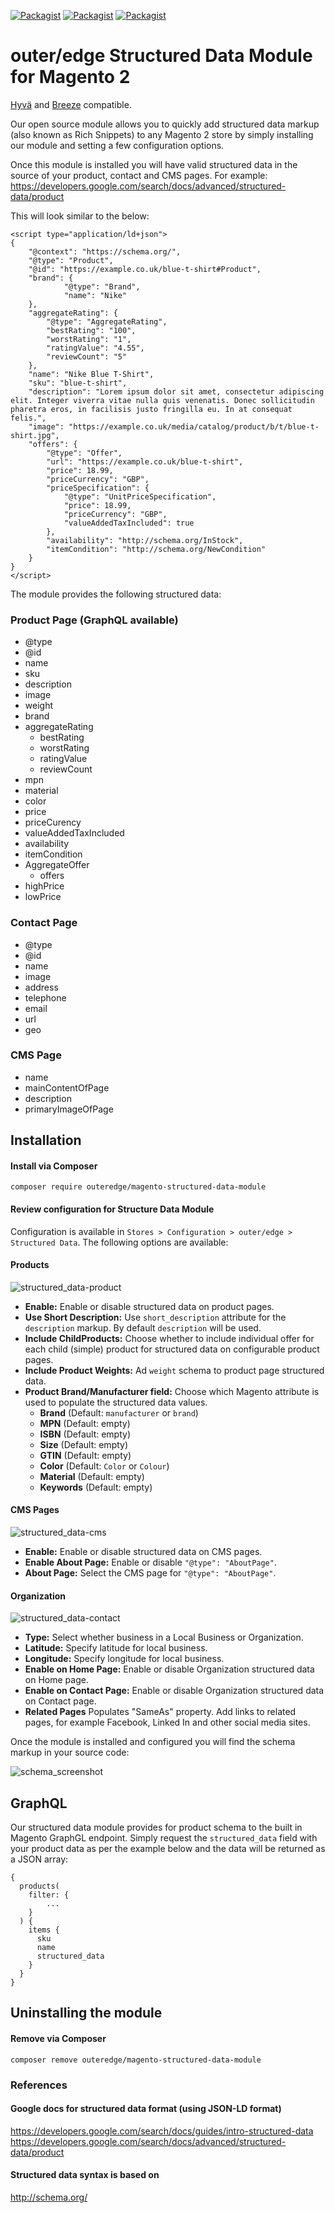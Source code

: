 [![Packagist](https://img.shields.io/packagist/v/outeredge/magento-structured-data-module?style=for-the-badge)](https://packagist.org/packages/outeredge/magento-structured-data-module)
[![Packagist](https://img.shields.io/packagist/dt/outeredge/magento-structured-data-module?style=for-the-badge)](https://packagist.org/packages/outeredge/magento-structured-data-module)
[![Packagist](https://img.shields.io/packagist/dm/outeredge/magento-structured-data-module?style=for-the-badge)](https://packagist.org/packages/outeredge/magento-structured-data-module)

# outer/edge Structured Data Module for Magento 2

[Hyvä](https://hyva.io) and [Breeze](https://breezefront.com/) compatible.

Our open source module allows you to quickly add structured data markup (also known as Rich Snippets) to any Magento 2 store by simply installing our module and setting a few configuration options. 

Once this module is installed you will have valid structured data in the source of your product, contact and CMS pages. For example:
https://developers.google.com/search/docs/advanced/structured-data/product

This will look similar to the below:

```
<script type="application/ld+json">
{
    "@context": "https://schema.org/",
    "@type": "Product",
    "@id": "https://example.co.uk/blue-t-shirt#Product",
    "brand": {
            "@type": "Brand",
            "name": "Nike"
    },
    "aggregateRating": {
        "@type": "AggregateRating",
        "bestRating": "100",
        "worstRating": "1",
        "ratingValue": "4.55",
        "reviewCount": "5"
    },
    "name": "Nike Blue T-Shirt",
    "sku": "blue-t-shirt",
    "description": "Lorem ipsum dolor sit amet, consectetur adipiscing elit. Integer viverra vitae nulla quis venenatis. Donec sollicitudin pharetra eros, in facilisis justo fringilla eu. In at consequat felis.",
    "image": "https://example.co.uk/media/catalog/product/b/t/blue-t-shirt.jpg",
    "offers": {
        "@type": "Offer",
        "url": "https://example.co.uk/blue-t-shirt",
        "price": 18.99,
        "priceCurrency": "GBP",
        "priceSpecification": {
            "@type": "UnitPriceSpecification",
            "price": 18.99,
            "priceCurrency": "GBP",
            "valueAddedTaxIncluded": true
        },
        "availability": "http://schema.org/InStock",
        "itemCondition": "http://schema.org/NewCondition"
    }
}
</script>
```

The module provides the following structured data:

### Product Page (GraphQL available)

* @type
* @id
* name
* sku
* description
* image
* weight
* brand
* aggregateRating
  * bestRating
  * worstRating
  * ratingValue
  * reviewCount
* mpn
* material
* color
* price
* priceCurency
* valueAddedTaxIncluded
* availability
* itemCondition
* AggregateOffer
  * offers
* highPrice
* lowPrice

### Contact Page

* @type
* @id
* name
* image
* address
* telephone
* email
* url
* geo

### CMS Page

* name
* mainContentOfPage
* description
* primaryImageOfPage

## Installation

#### Install via Composer

```
composer require outeredge/magento-structured-data-module
```

#### Review configuration for Structure Data Module

Configuration is available in `Stores > Configuration > outer/edge > Structured Data`. The following options are available:

#### Products

![structured_data-product](/assets/config-product.png)

* **Enable:** Enable or disable structured data on product pages.
* **Use Short Description:** Use `short_description` attribute for the `description` markup. By default `description` will be used.
* **Include ChildProducts:** Choose whether to include individual offer for each child (simple) product for structured data on configurable product pages.
* **Include Product Weights:** Ad `weight` schema to product page structured data.
* **Product Brand/Manufacturer field:** Choose which Magento attribute is used to populate the structured data values.
  - **Brand** (Default: `manufacturer` or `brand`)
  - **MPN** (Default: empty)
  - **ISBN** (Default: empty)
  - **Size** (Default: empty)
  - **GTIN** (Default: empty)
  - **Color** (Default: `Color` or `Colour`)
  - **Material** (Default: empty)
  - **Keywords** (Default: empty)

#### CMS Pages

![structured_data-cms](/assets/config-cms.png)

* **Enable:** Enable or disable structured data on CMS pages.
* **Enable About Page:** Enable or disable `"@type": "AboutPage"`.
* **About Page:** Select the CMS page for  `"@type": "AboutPage"`.

#### Organization

![structured_data-contact](/assets/config-organization.png)

* **Type:** Select whether business in a Local Business or Organization.
* **Latitude:** Specify latitude for local business.
* **Longitude:** Specify longitude for local business.
* **Enable on Home Page:** Enable or disable Organization structured data on Home page.
* **Enable on Contact Page:** Enable or disable Organization structured data on Contact page.
* **Related Pages** Populates "SameAs" property. Add links to related pages, for example Facebook, Linked In and other social media sites.

Once the module is installed and configured you will find the schema markup in your source code:

![schema_screenshot](/assets/screenshot-schema.png)

## GraphQL

Our structured data module provides for product schema to the built in Magento GraphGL endpoint. Simply request the `structured_data` field with your product data as per the example below and the data will be returned as a JSON array:

```
{
  products(
    filter: {
        ...
    }
  ) {
    items {
      sku
      name
      structured_data
    }
  }
}
```


## Uninstalling the module

####  Remove via Composer

```
composer remove outeredge/magento-structured-data-module
```

### References

#### Google docs for structured data format (using JSON-LD format)
https://developers.google.com/search/docs/guides/intro-structured-data
https://developers.google.com/search/docs/advanced/structured-data/product

#### Structured data syntax is based on
http://schema.org/
